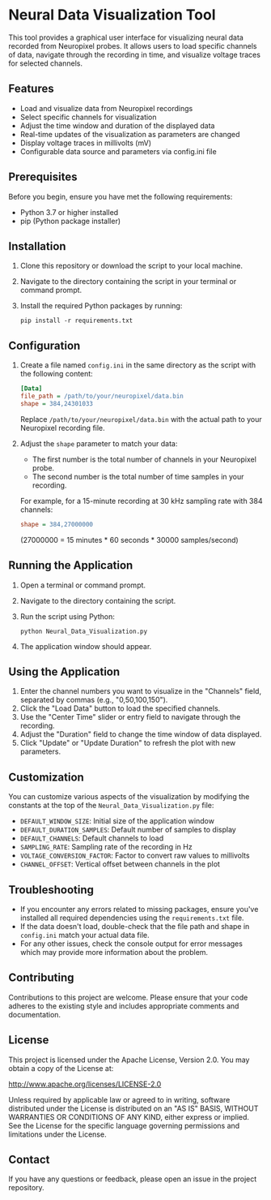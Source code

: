 # Neural Data Visualization Tool

This tool provides a graphical user interface for visualizing neural data recorded from Neuropixel probes. It allows users to load specific channels of data, navigate through the recording in time, and visualize voltage traces for selected channels.

## Features

- Load and visualize data from Neuropixel recordings
- Select specific channels for visualization
- Adjust the time window and duration of the displayed data
- Real-time updates of the visualization as parameters are changed
- Display voltage traces in millivolts (mV)
- Configurable data source and parameters via config.ini file

## Prerequisites

Before you begin, ensure you have met the following requirements:

- Python 3.7 or higher installed
- pip (Python package installer)

## Installation

1. Clone this repository or download the script to your local machine.

2. Navigate to the directory containing the script in your terminal or command prompt.

3. Install the required Python packages by running:

   ```
   pip install -r requirements.txt
   ```

## Configuration

1. Create a file named `config.ini` in the same directory as the script with the following content:

   ```ini
   [Data]
   file_path = /path/to/your/neuropixel/data.bin
   shape = 384,24301033
   ```

   Replace `/path/to/your/neuropixel/data.bin` with the actual path to your Neuropixel recording file.

2. Adjust the `shape` parameter to match your data:
   - The first number is the total number of channels in your Neuropixel probe.
   - The second number is the total number of time samples in your recording.

   For example, for a 15-minute recording at 30 kHz sampling rate with 384 channels:
   ```ini
   shape = 384,27000000
   ```

   (27000000 = 15 minutes * 60 seconds * 30000 samples/second)

## Running the Application

1. Open a terminal or command prompt.
2. Navigate to the directory containing the script.
3. Run the script using Python:

   ```
   python Neural_Data_Visualization.py
   ```

4. The application window should appear.

## Using the Application

1. Enter the channel numbers you want to visualize in the "Channels" field, separated by commas (e.g., "0,50,100,150").
2. Click the "Load Data" button to load the specified channels.
3. Use the "Center Time" slider or entry field to navigate through the recording.
4. Adjust the "Duration" field to change the time window of data displayed.
5. Click "Update" or "Update Duration" to refresh the plot with new parameters.

## Customization

You can customize various aspects of the visualization by modifying the constants at the top of the `Neural_Data_Visualization.py` file:

- `DEFAULT_WINDOW_SIZE`: Initial size of the application window
- `DEFAULT_DURATION_SAMPLES`: Default number of samples to display
- `DEFAULT_CHANNELS`: Default channels to load
- `SAMPLING_RATE`: Sampling rate of the recording in Hz
- `VOLTAGE_CONVERSION_FACTOR`: Factor to convert raw values to millivolts
- `CHANNEL_OFFSET`: Vertical offset between channels in the plot

## Troubleshooting

- If you encounter any errors related to missing packages, ensure you've installed all required dependencies using the `requirements.txt` file.
- If the data doesn't load, double-check that the file path and shape in `config.ini` match your actual data file.
- For any other issues, check the console output for error messages which may provide more information about the problem.

## Contributing

Contributions to this project are welcome. Please ensure that your code adheres to the existing style and includes appropriate comments and documentation.

## License

This project is licensed under the Apache License, Version 2.0. You may obtain a copy of the License at:

http://www.apache.org/licenses/LICENSE-2.0

Unless required by applicable law or agreed to in writing, software distributed under the License is distributed on an "AS IS" BASIS, WITHOUT WARRANTIES OR CONDITIONS OF ANY KIND, either express or implied. See the License for the specific language governing permissions and limitations under the License.

## Contact

If you have any questions or feedback, please open an issue in the project repository.